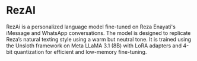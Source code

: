 # RezAI
RezAi is a personalized language model fine-tuned on Reza Enayati's iMessage and WhatsApp conversations. The model is designed to replicate Reza’s natural texting style using a warm but neutral tone. It is trained using the Unsloth framework on Meta LLaMA 3.1 (8B) with LoRA adapters and 4-bit quantization for efficient and low-memory fine-tuning.

